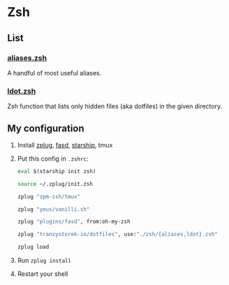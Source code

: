 # Zsh

## List

### [aliases.zsh](aliases.zsh)

A handful of most useful aliases.

### [ldot.zsh](ldot.zsh)

Zsh function that lists only hidden files (aka dotfiles) in the given directory.

## My configuration

1. Install
[zplug](https://github.com/zplug/zplug),
[fasd](https://github.com/clvv/fasd),
[starship](https://starship.rs/),
tmux
2. Put this config in `.zshrc`:

    ```zsh
    eval $(starship init zsh)

    source ~/.zplug/init.zsh

    zplug "zpm-zsh/tmux"

    zplug "yous/vanilli.sh"

    zplug "plugins/fasd", from:oh-my-zsh

    zplug "tranzystorek-io/dotfiles", use:"./zsh/{aliases,ldot}.zsh"

    zplug load
    ```

3. Run `zplug install`
4. Restart your shell
